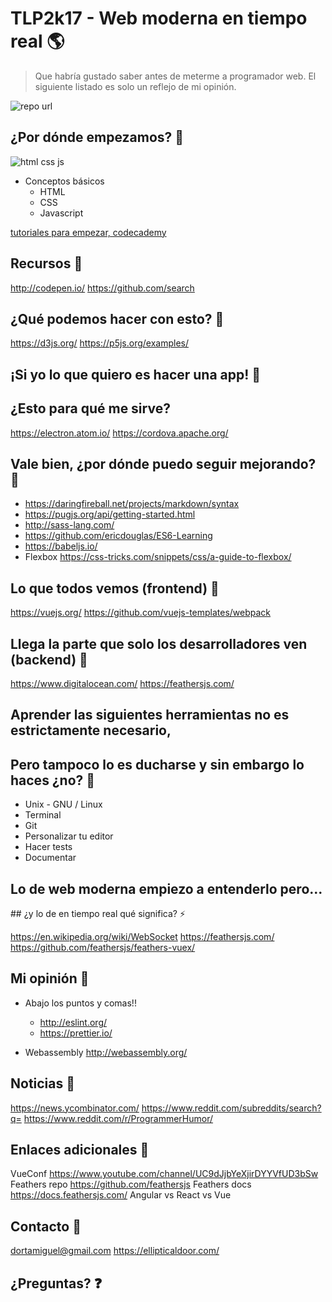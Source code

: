 # TLP2k17 - Web moderna en tiempo real 🌎

> Que habría gustado saber antes de meterme a programador web.
> El siguiente listado es solo un reflejo de mi opinión.

![repo url](https://raw.githubusercontent.com/ellipticaldoor/tlp2k17/master/img/url.jpg)


## ¿Por dónde empezamos? 🏁

![html css js](https://raw.githubusercontent.com/ellipticaldoor/tlp2k17/master/img/html_css_js.jpg)
* Conceptos básicos
	- HTML
	- CSS
	- Javascript

[tutoriales para empezar, codecademy](https://www.codecademy.com/learn)


## Recursos 🥙

http://codepen.io/
https://github.com/search


## ¿Qué podemos hacer con esto? 🔨

https://d3js.org/
https://p5js.org/examples/


## ¡Si yo lo que quiero es hacer una app! 📱
## ¿Esto para qué me sirve?

https://electron.atom.io/
https://cordova.apache.org/


## Vale bien, ¿por dónde puedo seguir mejorando? 💪

* https://daringfireball.net/projects/markdown/syntax
* https://pugjs.org/api/getting-started.html
* http://sass-lang.com/
* https://github.com/ericdouglas/ES6-Learning
* https://babeljs.io/
* Flexbox https://css-tricks.com/snippets/css/a-guide-to-flexbox/

## Lo que todos vemos (frontend) 👀

https://vuejs.org/
https://github.com/vuejs-templates/webpack


## Llega la parte que solo los desarrolladores ven (backend) 🍦

https://www.digitalocean.com/
https://feathersjs.com/


## Aprender las siguientes herramientas no es estrictamente necesario,
## Pero tampoco lo es ducharse y sin embargo lo haces ¿no? 🛀

* Unix - GNU / Linux
* Terminal
* Git
* Personalizar tu editor
* Hacer tests
* Documentar


## Lo de web moderna empiezo a entenderlo pero...
## ¿y lo de en tiempo real qué significa? ⚡️

https://en.wikipedia.org/wiki/WebSocket
https://feathersjs.com/
https://github.com/feathersjs/feathers-vuex/


## Mi opinión 💩

* Abajo los puntos y comas!!
	- http://eslint.org/
	- https://prettier.io/

* Webassembly http://webassembly.org/


## Noticias 📰

https://news.ycombinator.com/
https://www.reddit.com/subreddits/search?q=
https://www.reddit.com/r/ProgrammerHumor/


## Enlaces adicionales 🔗

VueConf https://www.youtube.com/channel/UC9dJjbYeXjirDYYVfUD3bSw
Feathers repo https://github.com/feathersjs
Feathers docs https://docs.feathersjs.com/
Angular vs React vs Vue

## Contacto 🙋

dortamiguel@gmail.com
https://ellipticaldoor.com/

## ¿Preguntas? ❓

